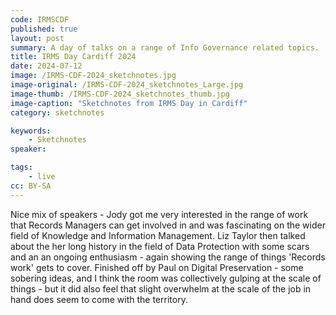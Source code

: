 ```yaml
---
code: IRMSCDF
published: true
layout: post
summary: A day of talks on a range of Info Governance related topics.
title: IRMS Day Cardiff 2024
date: 2024-07-12
image: /IRMS-CDF-2024_sketchnotes.jpg
image-original: /IRMS-CDF-2024_sketchnotes_Large.jpg
image-thumb: /IRMS-CDF-2024_sketchnotes_thumb.jpg
image-caption: "Sketchnotes from IRMS Day in Cardiff"
category: sketchnotes

keywords:
    - Sketchnotes
speaker:

tags:
    - live
cc: BY-SA
---
```


Nice mix of speakers - Jody got me very interested in the range of work that Records Managers can get involved in and was fascinating on the wider field of Knowledge and Information Management. Liz Taylor then talked about the her long history in the field of Data Protection with some scars and an an ongoing enthusiasm - again showing the range of things 'Records work' gets to cover. Finished off by Paul on Digital Preservation - some sobering ideas, and I think the room was collectively gulping at the scale of things - but it did also feel that slight overwhelm at the scale of the job in hand does seem to come with the territory.